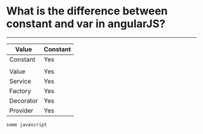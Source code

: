 # What is the difference between constant and var in angularJS?
-------------------------
| Value      | Constant | 
|------------|----------|
| Constant   | Yes      | 
|            |          |
|Value       | Yes      | 
| Service    | Yes      |
| Factory    | Yes      | 
| Decorator  | Yes      | 
| Provider   | Yes      | 

```js
some javascript
```
